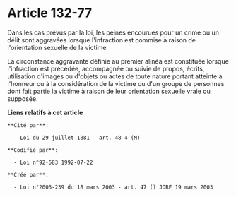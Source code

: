 # Article 132-77

Dans les cas prévus par la loi, les peines encourues pour un crime ou un délit sont aggravées lorsque l'infraction est
commise à raison de l'orientation sexuelle de la victime.

La circonstance aggravante définie au premier alinéa est constituée lorsque l'infraction est précédée, accompagnée ou suivie
de propos, écrits, utilisation d'images ou d'objets ou actes de toute nature portant atteinte à l'honneur ou à la
considération de la victime ou d'un groupe de personnes dont fait partie la victime à raison de leur orientation sexuelle
vraie ou supposée.

**Liens relatifs à cet article**

	**Cité par**:

	  - Loi du 29 juillet 1881 - art. 48-4 (M)

	**Codifié par**:

	  - Loi n°92-683 1992-07-22

	**Créé par**:

	  - Loi n°2003-239 du 18 mars 2003 - art. 47 () JORF 19 mars 2003
